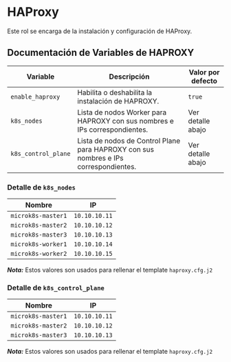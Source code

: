 # HAProxy

Este rol se encarga de la instalación y configuración de HAProxy.

## Documentación de Variables de HAPROXY

| Variable          | Descripción                                                                 | Valor por defecto  |
|-------------------|-----------------------------------------------------------------------------|--------------------|
| `enable_haproxy`  | Habilita o deshabilita la instalación de HAPROXY.                            | `true`             |
| `k8s_nodes`       | Lista de nodos Worker para HAPROXY con sus nombres e IPs correspondientes.   | Ver detalle abajo  |
| `k8s_control_plane` | Lista de nodos de Control Plane para HAPROXY con sus nombres e IPs correspondientes. | Ver detalle abajo  |

### Detalle de `k8s_nodes`

| Nombre           | IP             |
|------------------|----------------|
| `microk8s-master1` | `10.10.10.11` |
| `microk8s-master2` | `10.10.10.12` |
| `microk8s-master3` | `10.10.10.13` |
| `microk8s-worker1` | `10.10.10.14` |
| `microk8s-worker2` | `10.10.10.15` |

***Nota:*** Estos valores son usados para rellenar el template `haproxy.cfg.j2`

### Detalle de `k8s_control_plane`

| Nombre           | IP             |
|------------------|----------------|
| `microk8s-master1` | `10.10.10.11` |
| `microk8s-master2` | `10.10.10.12` |
| `microk8s-master3` | `10.10.10.13` |

***Nota:*** Estos valores son usados para rellenar el template `haproxy.cfg.j2`
